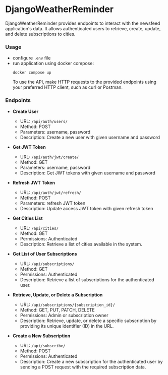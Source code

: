 # DjangoWeatherReminder

DjangoWeatherReminder provides endpoints to interact with the newsfeed application's data. It allows authenticated users to retrieve, create, update, and delete subscriptions to cities.

### Usage
* configure ```.env``` file
* run application using docker compose: 
  ```
  docker compose up
  ```
  To use the API, make HTTP requests to the provided endpoints using your preferred HTTP client, such as curl or Postman.

### Endpoints

* __Create User__
    * URL: ```/api/auth/users/```
    * Method: POST
    * Parameters: username, password
    * Description: Create a new user with given username and password
* __Get JWT Token__
    * URL: ```/api/auth/jwt/create/```
    * Method: GET
    * Parameters: username, password
    * Description: Get JWT tokens with given username and password
* __Refresh JWT Token__
    * URL: ```/api/auth/jwt/refresh/```
    * Method: POST
    * Parameters: refresh JWT token
    * Description: Update access JWT token with given refresh token

* __Get Cities List__
    * URL: ```/api/cities/```
    * Method: GET
    * Permissions: Authenticated
    * Description: Retrieve a list of cities available in the system.
* __Get List of User Subscriptions__
    * URL: ```/api/subscriptions/```
    * Method: GET
    * Permissions: Authenticated
    * Description: Retrieve a list of subscriptions for the authenticated user.
* __Retrieve, Update, or Delete a Subscription__
    * URL: ```/api/subscriptions/{subscription_id}/```
    * Method: GET, PUT, PATCH, DELETE
    * Permissions: Admin or subscription owner
    * Description: Retrieve, update, or delete a specific subscription by providing its unique identifier (ID) in the URL.
* __Create a New Subscription__
    * URL: ```/api/subscribe/```
    * Method: POST
    * Permissions: Authenticated
    * Description: Create a new subscription for the authenticated user by sending a POST request with the required subscription data.

